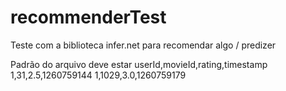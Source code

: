 # recommenderTest
Teste com a biblioteca infer.net para recomendar algo / predizer 

Padrão do arquivo deve estar
userId,movieId,rating,timestamp
1,31,2.5,1260759144
1,1029,3.0,1260759179
